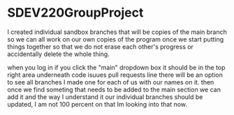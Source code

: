 # SDEV220GroupProject

I created individual sandbox branches that will be copies of the main branch so we can all work on our own copies of the program once we start putting things together so that we do not erase each other's progress or accidentally delete the whole thing.

when you log in if you click the "main" dropdown box it should be in the top right area underneath code isuues pull requests line there will be an option to see all branches I made one for each of us with our names on it.
then once we find someting that needs to be added to the main section we can add it and the way I understand it our individual branches should be updated, I am not 100 percent on that Im looking into that now.
